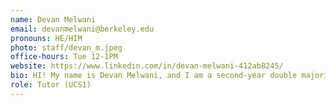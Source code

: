 ```yaml
---
name: Devan Melwani
email: devanmelwani@berkeley.edu
pronouns: HE/HIM
photo: staff/devan_m.jpeg
office-hours: Tue 12-1PM 
website: https://www.linkedin.com/in/devan-melwani-412ab8245/
bio: HI! My name is Devan Melwani, and I am a second-year double majoring in Molecular Cell Biology and Business Administration with a minor in Data Science. I am so excited to teach you all about Data 8, my favorite class of my freshman year. 
role: Tutor (UCS1)
---
```

